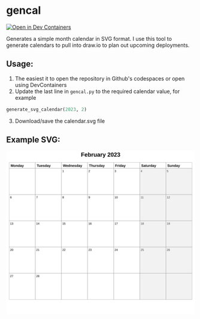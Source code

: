 # gencal
[![Open in Dev Containers](https://img.shields.io/static/v1?label=Dev%20Containers&message=Open&color=blue&logo=visualstudiocode)](https://vscode.dev/redirect?url=vscode://ms-vscode-remote.remote-containers/cloneInVolume?url=https://github.com/philipf/gencal)

Generates a simple month calendar in SVG format.
I use this tool to generate calendars to pull into draw.io to plan out upcoming deployments.

## Usage:
1. The easiest it to open the repository in Github's codespaces or open using DevContainers
2. Update the last line in `gencal.py` to the required calendar value, for example

```python
generate_svg_calendar(2023, 2)
```

3. Download/save the calendar.svg file


## Example SVG:

<img src="calendar.svg"/>


